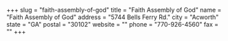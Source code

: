 +++
slug = "faith-assembly-of-god"
title = "Faith Assembly of God"
name = "Faith Assembly of God"
address = "5744 Bells Ferry Rd."
city = "Acworth"
state = "GA"
postal = "30102"
website = ""
phone = "770-926-4560"
fax = ""
+++
